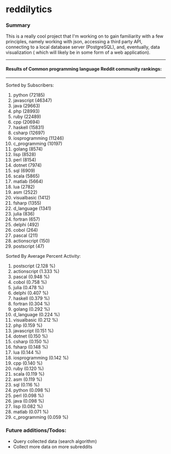 reddilytics
===========

### Summary

This is a really cool project that I'm working on to gain familiarity with a few principles, namely working with json,
accessing a third party API, connecting to a local database server (PostgreSQL), and, eventually, data visualization (
which will likely be in some form of a web application). 

--- 

#### Results of Common programming language Reddit community rankings: 
---

Sorted by Subscribers: 

1. python (72185)
2. javascript (46347)
3. java (29663)
4. php (28993)
5. ruby (22489)
6. cpp (20694)
7. haskell (15831)
8. csharp (12697)
9. iosprogramming (11246)
10. c_programming (10197)
11. golang (8574)
12. lisp (8528)
13. perl (8154)
14. dotnet (7974)
15. sql (6909)
16. scala (5865)
17. matlab (5664)
18. lua (2782)
19. asm (2522)
20. visualbasic (1412)
21. fsharp (1355)
22. d_language (1341)
23. julia (836)
24. fortran (657)
25. delphi (492)
26. cobol (264)
27. pascal (211)
28. actionscript (150)
29. postscript (47)


Sorted By Average Percent Activity: 

1. postscript (2.128 %)
2. actionscript (1.333 %)
3. pascal (0.948 %)
4. cobol (0.758 %)
5. julia (0.478 %)
6. delphi (0.407 %)
7. haskell (0.379 %)
8. fortran (0.304 %)
9. golang (0.292 %)
10. d_language (0.224 %)
11. visualbasic (0.212 %)
12. php (0.159 %)
13. javascript (0.151 %)
14. dotnet (0.150 %)
15. csharp (0.150 %)
16. fsharp (0.148 %)
17. lua (0.144 %)
18. iosprogramming (0.142 %)
19. cpp (0.140 %)
20. ruby (0.120 %)
21. scala (0.119 %)
22. asm (0.119 %)
23. sql (0.116 %)
24. python (0.098 %)
25. perl (0.098 %)
26. java (0.098 %)
27. lisp (0.082 %)
28. matlab (0.071 %)
29. c_programming (0.059 %)


### Future additions/Todos:

 - Query collected data (search algorithm)
 - Collect more data on more subreddits

